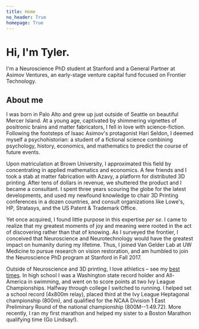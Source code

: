 ```yaml
---
title: Home
no_header: True
homepage: True
---
```

# Hi, I'm Tyler.

I'm a Neuroscience PhD student at Stanford and a General Partner at Asimov Ventures, an early-stage venture capital fund focused on Frontier Technology.

## About me
I was born in Palo Alto and grew up just outside of Seattle on beautiful Mercer Island. At a young age, captivated by shimmering vignettes of positronic brains and matter fabricators, I fell in love with science-fiction. Following the footsteps of Isaac Asimov's protagonist Hari Seldon, I deemed myself a psychohistorian: a student of a fictional science combining psychology, history, economics, and mathematics to predict the course of future events.

Upon matriculation at Brown University, I approximated this field by concentrating in applied mathematics and economics. A few friends and I took a stab at matter fabrication with Azavy, a platform for distributed 3D printing. After tens of dollars in revenue, we shuttered the product and I became a consultant. I spent three years scouring the globe for the latest developments, and used my newfound knowledge to chair 3D Printing conferences in a dozen countries, and consult organizations like Lowe's, HP, Stratasys, and the US Patent & Trademark Office.

Yet once acquired, I found little purpose in this expertise *per se*. I came to realize that my greatest moments of joy and meaning were rooted in the act of discovering rather than that of knowing. As I surveyed the frontier, I conceived that Neuroscience and Neurotechnology would have the greatest impact on humanity during my lifetime. Thus, I joined Van Gelder Lab at UW Medicine to pursue research on vision restoration, and am humbled to join the Neuroscience PhD program at Stanford in Fall 2017.

Outside of Neuroscience and 3D printing, I love athletics – see my [best times](/best-times.html). In high school I was a Washington state record holder and All-America in swimming, and went on to score points at two Ivy League Championships. Halfway through college I switched to running. I helped set a school record (4x800m relay), placed third at the Ivy League Heptagonal championship (800m), and qualified for the NCAA Division 1 East Preliminary Round of the national championship (800M--1:49.72). More recently, I ran my first marathon and helped my sister to a Boston Marathon qualifying time (Go Lindsay!).
